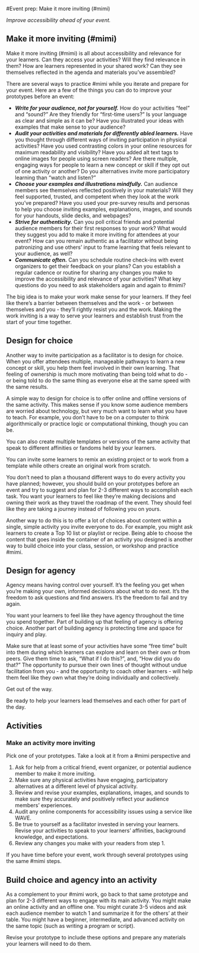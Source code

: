 #Event prep: Make it more inviting (#mimi)

*Improve accessibility ahead of your event.*

## Make it more inviting (#mimi)

Make it more inviting (#mimi) is all about accessibility and relevance for your learners. Can they access your activities? Will they find relevance in them? How are learners represented in your shared work? Can they see themselves reflected in the agenda and materials you’ve assembled?

There are several ways to practice #mimi while you iterate and prepare for your event. Here are a few of the things you can do to improve your prototypes before an event:

- ***Write for your audience, not for yourself.*** How do your activities “feel” and “sound?” Are they friendly for “first-time users?” Is your language as clear and simple as it can be? Have you illustrated your ideas with examples that make sense to your audience?
- ***Audit your activities and materials for differently abled learners.*** Have you thought through different ways of inviting participation in physical activities? Have you used contrasting colors in your online resources for maximum readability and visibility? Have you added alt text tags to online images for people using screen readers? Are there multiple, engaging ways for people to learn a new concept or skill if they opt out of one activity or another? Do you alternatives invite more participatory learning than “watch and listen?”
- ***Choose your examples and illustrations mindfully.*** Can audience members see themselves reflected positively in your materials? Will they feel supported, trusted, and competent when they look at the work you’ve prepared? Have you used your pre-survey results and personas to help you choose inviting examples, explanations, images, and sounds for your handouts, slide decks, and webpages?
- ***Strive for authenticity.*** Can you poll critical friends and potential audience members for their first responses to your work? What would they suggest you add to make it more inviting for attendees at your event? How can you remain authentic as a facilitator without being patronizing and use others’ input to frame learning that feels relevant to your audience, as well?
- ***Communicate often.*** Can you schedule routine check-ins with event organizers to get their feedback on your plans? Can you establish a regular cadence or routine for sharing any changes you make to improve the accessibility and relevance of your activities? What key questions do you need to ask stakeholders again and again to #mimi?

The big idea is to make your work make sense for your learners. If they feel like there’s a barrier between themselves and the work - or between themselves and you - they’ll rightly resist you and the work. Making the work inviting is a way to serve your learners and establish trust from the start of your time together.

## Design for choice

Another way to invite participation as a facilitator is to design for choice. When you offer attendees multiple, manageable pathways to learn a new concept or skill, you help them feel involved in their own learning. That feeling of ownership is much more motivating than being told what to do - or being told to do the same thing as everyone else at the same speed with the same results.

A simple way to design for choice is to offer online and offline versions of the same activity. This makes sense if you know some audience members are worried about technology, but very much want to learn what you have to teach. For example, you don’t have to be on a computer to think algorithmically or practice logic or computational thinking, though you can be.

You can also create multiple templates or versions of the same activity that speak to different affinities or fandoms held by your learners.

You can invite some learners to remix an existing project or to work from a template while others create an original work from scratch. 

You don’t need to plan a thousand different ways to do every activity you have planned; however, you should build on your prototypes before an event and try to suggest and plan for 2-3 different ways to accomplish each task. You want your learners to feel like they’re making decisions and owning their work as they travel the roadmap of the event. They should feel like they are taking a journey instead of following you on yours.

Another way to do this is to offer a lot of choices about content within a single, simple activity you invite everyone to do. For example, you might ask learners to create a Top 10 list or playlist or recipe. Being able to choose the content that goes inside the container of an activity you designed is another way to build choice into your class, session, or workshop and practice #mimi.

## Design for agency

Agency means having control over yourself. It’s the feeling you get when you’re making your own, informed decisions about what to do next. It’s the freedom to ask questions and find answers. It’s the freedom to fail and try again.

You want your learners to feel like they have agency throughout the time you spend together. Part of building up that feeling of agency is offering choice. Another part of building agency is protecting time and space for inquiry and play.

Make sure that at least some of your activities have some “free time” built into them during which learners can explore and learn on their own or from peers. Give them time to ask, “What if I do this?”, and, “How did you do that?” The opportunity to pursue their own lines of thought without undue facilitation from you - and the opportunity to coach other learners - will help them feel like they own what they’re doing individually and collectively.

Get out of the way.

Be ready to help your learners lead themselves and each other for part of the day.

## Activities

### Make an activity more inviting

Pick one of your prototypes. Take a look at it from a #mimi perspective and

1. Ask for help from a critical friend, event organizer, or potential audience member to make it more inviting.
2. Make sure any physical activities have engaging, participatory alternatives at a different level of physical activity.
3. Review and revise your examples, explanations, images, and sounds to make sure they accurately and positively reflect your audience members’ experiences.
4. Audit any online components for accessibility issues using a service like WAVE.
5. Be true to yourself as a facilitator invested in serving your learners. Revise your activities to speak to your learners’ affinities, background knowledge, and expectations.
6. Review any changes you make with your readers from step 1.

If you have time before your event, work through several prototypes using the same #mimi steps.

## Build choice and agency into an activity

As a complement to your #mimi work, go back to that same prototype and plan for 2-3 different ways to engage with its main activity. You might make an online activity and an offline one. You might curate 3-5 videos and ask each audience member to watch 1 and summarize it for the others’ at their table. You might have a beginner, intermediate, and advanced activity on the same topic (such as writing a program or script).

Revise your prototype to include these options and prepare any materials your learners will need to do them.


